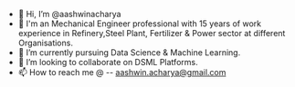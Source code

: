 - 👋 Hi, I’m @aashwinacharya
- 👀 I'm an Mechanical Engineer professional with 15 years of work experience in Refinery,Steel Plant, Fertilizer & Power sector at different Organisations. 
- 🌱 I’m currently pursuing Data Science & Machine Learning. 
- 💞️ I’m looking to collaborate on DSML Platforms.
- 📫 How to reach me @ -- aashwin.acharya@gmail.com

<!---
aashwinacharya/aashwinacharya is a ✨ special ✨ repository because its `README.md` (this file) appears on your GitHub profile.
You can click the Preview link to take a look at your changes.
--->
